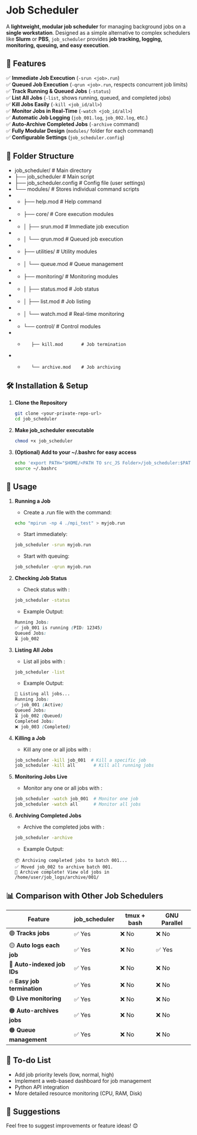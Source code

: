 # Job Scheduler

A **lightweight, modular job scheduler** for managing background jobs on a **single workstation**. Designed as a simple alternative to complex schedulers like **Slurm** or **PBS**, `job_scheduler` provides **job tracking, logging, monitoring, queuing, and easy execution**.

## 🚀 Features
✅ **Immediate Job Execution** (`-srun <job>.run`)  
✅ **Queued Job Execution** (`-qrun <job>.run`, respects concurrent job limits)  
✅ **Track Running & Queued Jobs** (`-status`)  
✅ **List All Jobs** (`-list`, shows running, queued, and completed jobs)  
✅ **Kill Jobs Easily** (`-kill <job_id/all>`)  
✅ **Monitor Jobs in Real-Time** (`-watch <job_id/all>`)  
✅ **Automatic Job Logging** (`job_001.log`, `job_002.log`, etc.)  
✅ **Auto-Archive Completed Jobs** (`-archive` command)  
✅ **Fully Modular Design** (`modules/` folder for each command)  
✅ **Configurable Settings** (`job_scheduler.config`)  

## 📂 Folder Structure

- job_scheduler/             # Main directory
- ├── job_scheduler          # Main script
- ├── job_scheduler.config   # Config file (user settings)
- └── modules/               # Stores individual command scripts
- -    ├── help.mod           # Help command
- -    ├── core/              # Core execution modules
- -    │   ├── srun.mod       # Immediate job execution
- -    │   └── qrun.mod       # Queued job execution
- -    ├── utilities/         # Utility modules
- -    │   └── queue.mod      # Queue management
- -    ├── monitoring/        # Monitoring modules
- -    │   ├── status.mod     # Job status
- -    │   ├── list.mod       # Job listing
- -    │   └── watch.mod      # Real-time monitoring
- -    └── control/           # Control modules
- -        ├── kill.mod       # Job termination
- -        └── archive.mod    # Job archiving





## 🛠 Installation & Setup
1. **Clone the Repository**
   ```bash
   git clone <your-private-repo-url>
   cd job_scheduler
   ```

2. **Make job_scheduler executable**
   ```bash
   chmod +x job_scheduler
   ```

3. **(Optional) Add to your ~/.bashrc for easy access**
   ```bash
   echo 'export PATH="$HOME/<PATH TO src_JS Folder>/job_scheduler:$PATH"' >> ~/.bashrc
   source ~/.bashrc
   ```


## 🔧 Usage
1. **Running a Job**
   
   - Create a .run file with the command:
   ```bash
   echo "mpirun -np 4 ./mpi_test" > myjob.run
   ```

   - Start immediately:
   ```bash
   job_scheduler -srun myjob.run
   ```

   - Start with queuing:
   ```bash
   job_scheduler -qrun myjob.run
   ```

2. **Checking Job Status**
   - Check status with :
   ```bash
   job_scheduler -status
   ```
   
   - Example Output:
   ```scss
   Running Jobs:
   ✅ job_001 is running (PID: 12345)
   Queued Jobs:
   ⏳ job_002
   ```

3. **Listing All Jobs**
   - List all jobs with :
   ```bash
   job_scheduler -list
   ```
   
   - Example Output:
   ```scss
   📜 Listing all jobs...
   Running Jobs:
   ✅ job_001 (Active)
   Queued Jobs:
   ⏳ job_002 (Queued)
   Completed Jobs:
   ❌ job_003 (Completed)
   ```

4. **Killing a Job**
   - Kill any one or all jobs with :
   ```bash
   job_scheduler -kill job_001  # Kill a specific job
   job_scheduler -kill all       # Kill all running jobs
   ```

5. **Monitoring Jobs Live**
   - Monitor any one or all jobs with :
   ```bash
   job_scheduler -watch job_001  # Monitor one job
   job_scheduler -watch all      # Monitor all jobs
   ```

6. **Archiving Completed Jobs**
   - Archive the completed jobs with :
   ```bash
   job_scheduler -archive
   ```
   
   - Example Output:
   ```pgsql
   📦 Archiving completed jobs to batch 001...
   ✅ Moved job_002 to archive batch 001.
   🎯 Archive complete! View old jobs in /home/user/job_logs/archive/001/
   ```


## 📊 Comparison with Other Job Schedulers

| **Feature**                | **job_scheduler**  | **tmux + bash**  | **GNU Parallel** |
|----------------------------|-------------------|------------------|------------------|
| 🟢 **Tracks jobs**          | ✅ Yes  | ❌ No | ❌ No |
| 🟡 **Auto logs each job**   | ✅ Yes  | ❌ No | ✅ Yes |
| 🔴 **Auto-indexed job IDs** | ✅ Yes  | ❌ No | ❌ No |
| 🔥 **Easy job termination** | ✅ Yes | ❌ No | ❌ No |
| 🟢 **Live monitoring**      | ✅ Yes | ❌ No | ❌ No |
| 🟠 **Auto-archives jobs**   | ✅ Yes | ❌ No | ❌ No |
| 🟠 **Queue management**     | ✅ Yes | ❌ No | ❌ No |





## 🔮 To-do List

   - Add job priority levels (low, normal, high)
   - Implement a web-based dashboard for job management
   - Python API integration
   - More detailed resource monitoring (CPU, RAM, Disk)



## 🤝 Suggestions
Feel free to suggest improvements or feature ideas! 😊
